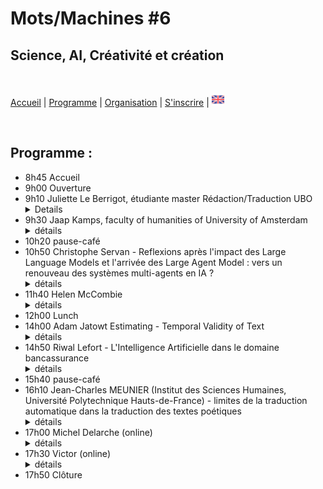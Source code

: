 # Mots/Machines #6 
## Science, AI, Créativité et création

<br>

[Accueil](https://motsmachines.github.io/2024/fr) | [Programme](https://motsmachines.github.io/2024/fr/program) | [Organisation](https://motsmachines.github.io/2024/fr/orga) | [S'inscrire](https://motsmachines.github.io/2024/fr/registration) | [<img src="EN.png" width="20">](https://motsmachines.github.io/2024/en/program)

<br>

## Programme :

- 8h45 Accueil
- 9h00 Ouverture
- 9h10 Juliette Le Berrigot, étudiante master Rédaction/Traduction UBO <details>
        aaaaaa
    </details>
- 9h30 Jaap Kamps, faculty of humanities of University of Amsterdam
          <details><summary> détails </summary>aaaaaa</details>
- 10h20 pause-café
- 10h50 Christophe Servan - Reflexions après l'impact des Large Language Models et l'arrivée des Large Agent Model : vers un renouveau des systèmes multi-agents en IA ?<details><summary> détails </summary>aaaaaa</details>
- 11h40 Helen McCombie <details><summary> détails </summary>
        aaaaaa
    </details>
- 12h00 Lunch
- 14h00 Adam Jatowt Estimating - Temporal Validity of Text <details><summary> détails </summary>
        aaaaaa
    </details>
- 14h50 Riwal Lefort - L'Intelligence Artificielle dans le domaine bancassurance <details><summary> détails </summary>
        aaaaaa
    </details>
- 15h40 pause-café
- 16h10 Jean-Charles MEUNIER (Institut des Sciences Humaines, Université Polytechnique Hauts-de-France) - limites de la traduction automatique dans la traduction des textes poétiques <details><summary> détails </summary>
        aaaaaa
    </details>
- 17h00 Michel Delarche (online) <details><summary> détails </summary>
        aaaaaa
    </details>
- 17h30 Victor (online) <details><summary> détails </summary>
        aaaaaa
    </details>
- 17h50 Clôture
